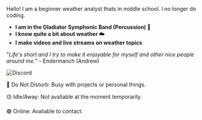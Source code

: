 Hello! I am a beginner weather analyst thats in middle school. I no longer do coding.

- **I am in the Gladiator Symphonic Band (Percussion) 🥁**
- **I know quite a bit about weather ☁️**
- **I make videos and live streams on weather topics**

"*Life's short and I try to make it enjoyable for myself and other nice people around me.*" - Endermanch (Andrew)

![Discord](https://discord-readme-badge.vercel.app/api?id=1359675120502964234)

🔴 Do Not Disturb: Busy with projects or personal things.

🟡 Idle/Away: Not avaliable at the moment temporarily.

🟢 Online: Avaliable to contact.
